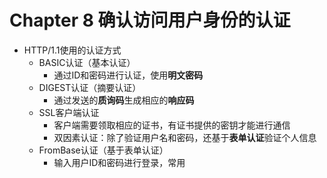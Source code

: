 # Chapter 8 确认访问用户身份的认证

- HTTP/1.1使用的认证方式
  - BASIC认证（基本认证）
    - 通过ID和密码进行认证，使用**明文密码**
  - DIGEST认证（摘要认证）
    - 通过发送的**质询码**生成相应的**响应码**
  - SSL客户端认证
    - 客户端需要领取相应的证书，有证书提供的密钥才能进行通信
    - 双因素认证：除了验证用户名和密码，还基于**表单认证**验证个人信息
  - FromBase认证（基于表单认证）
    - 输入用户ID和密码进行登录，常用

